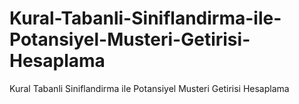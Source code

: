 # Kural-Tabanli-Siniflandirma-ile-Potansiyel-Musteri-Getirisi-Hesaplama
Kural Tabanli Siniflandirma ile Potansiyel Musteri Getirisi Hesaplama
